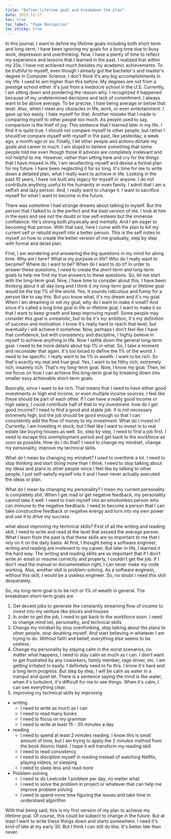 ```yaml
---
title: "Define lifetime goal and breakdown the plan"
date: 2023-12-17
toc: true
toc_label: "Page Navigation"
toc_sticky: true
---
```


In this journal, I want to define my lifetime goals including both short-term and long-term. I have been ignoring my goals for a long time due to busy work, depression and overthinking. Now, I have a plenty of time to reflect my experience and lessons that I learned in the past. I realized that within my 20s, I have not achieved much besides my academic achievements. To be truthful to myself, even though I already got the bachelor's and master's degree in Computer Science, I don't think it's any big accomplishments in my life. I used to aim higher than this before. My degrees are not from a prestige school either. It's just from a mediocre school in the U.S. Currently, I am sitting down and pondering the reason why. I recognized it happened because of my undetermined decisions and lack of commitment. I always want to be above average. To be precise, I hate being average or below that level. Also, when I meet any obstacles in life, work, or even entertainment. I gave up too easily. I hate myself for that. Another mistake that I made is comparing myself to other people too much. As people used to say, comparison is the thief of joy. This sentence that I learned later in my life. I find it is quite true. I should not compare myself to other people, but rather I should've compare myself with myself in the past, like yesterday, a week ago, a month ago or so. Finally, I let other people and actions dictate my goals and career to much. I am stupid to believe something that some people told me even though those ill advices are completely irrelevant and not helpful to me. However, rather than sitting here and cry for the things that I have missed in life, I am recollecting myself and devise a formal plan for my future. I have been neglecting it for so long. It's time for me to write down a detailed plan, what I really want to achieve in life. Looking in the past 10 years, I have not built any legacy for myself or anyone. I do not contribute anything useful to the humanity or even family. I admit that I am a selfish and lazy person. And, I really want to change it. I want to sacrifice myself for what I want to become in the future.

There was sometime I had strange dreams about talking to myself. But the person that I talked to is the perfect and the best version of me. I look at him in the eyes and see not the doubt or low self-esteem but the immense confidence. He's strong both physically and mentally. And I am eager to becoming that person. With that said, here I come with the plan to kill my current self or rebuild myself into a better person. This is the self notes to myself on how to create the better version of me gradually, step by step with formal and detail plan. 

First, I am wondering and answering the big questions in my mind for along time. Why am I here? What is my purpose in life? Who do I really want to become? Where do I want to be? When do I want to do it? In order to answer these questions, I need to create the short-term and long-term goals to help me find my true answers to these questions. So, let me start with the long-term goal. Now, I have time to consider about this. I have been thinking about it all day long and I think it my long-term goal or lifetime goal would be the top 1% of the world. Yes, it sounds ridiculous and funny for a person like to say this. But you know what, it's my dream and it's my goal. When I am dreaming or set my goal, why do I want to make it small? And since it's called a long time goal in life or lifetime goal, I want to make it so that I want to keep growth and keep improving myself. Some people may consider this goal is unrealistic, but to be it's my ambition, it's my definition of success and motivation. I know it's really hard to reach that level, but eventually i will achieve it somehow. Now, perhaps I don't feel like I have that confidence, but with consistency and discipline, I highly believe in myself to achieve anything in life. Now I settle down the general long-term goal. I need to be more details about top 1% in what. So, I take a moment and reconsider that again. It's too broad to define the 1% of the world. I need to be specific. I really want to be 1% in wealth. I want to be rich. So that's exactly my real and true goal. Yes, I want to be filthy rich, extremely rich, insanely rich. That's my long-term goal. Now, I know my goal. Then, let me focus on how I can achieve this long-term goal by breaking down into smaller easy achievable short-term goals.

Basically, since I want to be rich. That means that I need to have either good investments or high end income, or even multiple income sources. I feel like these should be part of each other. If I can have a really good income or high salary, I could contribute half of that to my investment. how do I get good income? I need to find a good and stable job. It is not necessary extremely high, but the job should be good enough so that I can consistently add the flow of money to my investment. What do I invest in? Currently, I am investing in stock, but I feel like I want to invest in to real estate like buying houses as well. So, step by step, I need to find a job first. I need to escape this unemployment period and get back to the workforce as soon as possible. How do I do that? I need to change my mindset, change my personality, improve my technical skills. 

What do I mean by changing my mindset? I used to overthink a lot. I need to stop thinking and start doing more than I think. I need to stop talking about my ideas and plans to other people since I feel like by talking to other people, I just self-satisfy myself into it and I have never actually executed the ideas or plan.

What do I mean by changing my personality? I mean my current personality is completely shit. When I get mad or get negative feedback, my personality cannot take it well. I need to train myself into an emotionless person who can immune to the negative feedback. I need to become a person that I can take constructive feedback or negative energy and turn into my own power and use it to drive my success

what about improving my technical skills? First of all the writing and reading skill, I need to write and read at the level that exceed the average person. What I learn from the past is that these skills are so important to me that I rely on it on the daily basis. At first, I thought being a software engineer, writing and reading are irrelevant to my career. But later in life, I learned it the hard way. The writing and reading skills are so important that if I don't write an email or resume correctly and properly, I couldn't get the job. If I don't read the manual or documentation right, I can never make my code working. Also, another skill is problem-solving. As a software engineer, without this skill, I would be a useless engineer. So, no doubt i need this skill desperately. 

So, my long-term goal is to be rich or 1% of wealth in general. The breakdown short-term goals are
1. Get decent jobs to generate the constantly streaming flow of income to invest into my venture like stocks and houses
2. In order to get the job, I need to get back to the workforce soon. I need to change mind set, personality, and technical skills
3. Change my mindset by stop overthinking, stop talking about the plans to other people, stop doubting myself. And start believing in whatever I am trying to do. Without faith and belief, everything else seems to be useless.
4. Change my personality by staying calm in the worst scenarios, no matter what happens, I need to stay calm as much as I can. I don't want to get frustrated by any coworkers, family member, rage driver, etc. I am getting irritated to easily. I definitely need to fix this. I know it's hard and a long term progress. But step by step, I will be calm as water in a tranquil and quiet let. There is a sentence saying the mind is like water, when it's turbulent, it's difficult for me to see things. When it's calm, I can see everything clear. 
5. improving my technical skills by improving 
- writing
  - I need to write as much as I can
  - I need to read many books
  - I need to focus on my grammar
  - I need to write at least 15 - 30 minutes a day
- reading
  - I need to spend at least 2 minutes reading. I know this is small amount of time, but I am trying to apply the 2 minutes method from the book Atomic Habit. I hope it will transform my reading skill
  - I need to read consistency
  - I need to discipline myself in reading instead of watching Netflix, playing videos, or sleeping
  - I need to sleep less and read more
- Problem-solving
  - I need to do Leetcode 1 problem per day, no matter what
  - I need to solve the problem in project or whatever that can help me improve problem solving
  - I need to spend more time figuring the issues and take time to understand algorithm


With that being said, this is my first version of my plan to achieve my lifetime goal. Of course, this could be subject to change in the future. But at least I want to write these things down and starts somewhere. I need it's kind of late at my early 30. But I think I can still do this. It's better late than never.